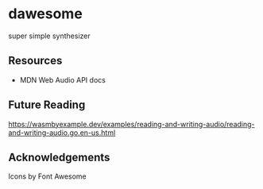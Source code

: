 # dawesome
super simple synthesizer

## Resources
- MDN Web Audio API docs 

## Future Reading
https://wasmbyexample.dev/examples/reading-and-writing-audio/reading-and-writing-audio.go.en-us.html

## Acknowledgements
Icons by Font Awesome